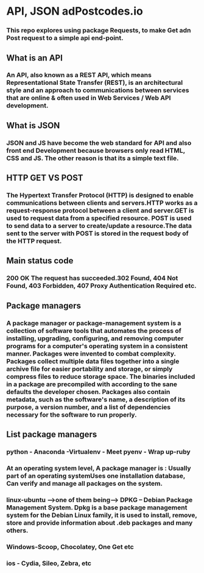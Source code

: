 # API, JSON adPostcodes.io

### This repo explores using package Requests, to make Get adn Post request to a simple api end-point.


## What is an API
### An API, also known as a REST API, which means Representational State Transfer (REST), is an architectural style and an approach to communications between services that are online & often used in Web Services / Web API development.


## What is JSON
### JSON and JS have become the web standard for API and also front end Development because browsers only read HTML, CSS and JS. The other reason is that its a simple text file.


## HTTP GET VS POST
### The Hypertext Transfer Protocol (HTTP) is designed to enable communications between clients and servers.HTTP works as a request-response protocol between a client and server.GET is used to request data from a specified resource. POST is used to send data to a server to create/update a resource.The data sent to the server with POST is stored in the request body of the HTTP request.


## Main status code
### 200 OK The request has succeeded.302 Found, 404 Not Found, 403 Forbidden, 407 Proxy Authentication Required etc.

## Package managers

### A package manager or package-management system is a collection of software tools that automates the process of installing, upgrading, configuring, and removing computer programs for a computer's operating system in a consistent manner. Packages were invented to combat complexity. Packages collect multiple data files together into a single archive file for easier portability and storage, or simply compress files to reduce storage space. The binaries included in a package are precompiled with according to the sane defaults the developer chosen. Packages also contain metadata, such as the software's name, a description of its purpose, a version number, and a list of dependencies necessary for the software to run properly.

## List package managers
### python - Anaconda -Virtualenv - Meet pyenv - Wrap up-ruby

### At an operating system level, A package manager is : Usually part of an operating systemUses one installation database, Can verify and manage all packages on the system.

### linux-ubuntu -->one of them being--> DPKG – Debian Package Management System. Dpkg is a base package management system for the Debian Linux family, it is used to install, remove, store and provide information about .deb packages and many others.

### Windows-Scoop, Chocolatey, One Get etc

### ios - Cydia, Sileo, Zebra, etc